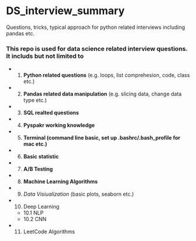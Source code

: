 # DS_interview_summary
Questions, tricks, typical approach for python related interviews including pandas etc.

### This repo is used for data science related interview questions. It includs but not limited to
* 1. **Python related questions** (e.g. loops, list comprehesion, code, class etc.)
* 2. **Pandas related data manipulation** (e.g. slicing data, change data type etc.)
* 3. **SQL realted questions**
* 4. **Pyspakr working knowledge**
* 5. **Terminal (command line basic, set up .bashrc/.bash_profile for mac etc.)**
* 6. **Basic statistic**
* 7. **A/B Testing**
* 8. **Machine Learning Algorithms**
* 9. *Data Visiualization* (basic plots, seaborn etc.)
* 10. Deep Learning 
  * 10.1 NLP 
  * 10.2 CNN
* 11. LeetCode Algorithms 
